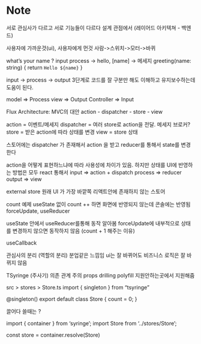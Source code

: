 # Note

서로 관심사가 다르고 서로 기능들이 다르다
설계 관점에서 (레이어드 아키텍쳐 - 백엔드)

사용자에 가까운것(ui), 사용자에게 먼것
사람->스위치->모터->바퀴

what’s your name ?
input
process -> hello, [name] -> 메세지
greeting(name: string) {
return `Hello ${name}`
}

input -> process -> output
3단계로 코드를 잘 구분만 해도 이해하고 유지보수하는데 도움이 된다.

model => Process
view => Output
Controller => Input

Flux Architecture: MVC의 대안
action - dispatcher - store - view

action = 이벤트/메세지
dispatcher = 여러 store로 action을 전달. 메세지 브로커?
store = 받은 action에 따라 상태를 변경
view = store 상태

스토어에는 dispatcher 가 존재해서 action 을 받고 reducer를 통해서 state를 변경한다

action을 어떻게 표현하느냐에 따라 사용성에 차이가 있음. 하지만 상태를 UI에 반영하는 방법은 모두 react 통해서
input => action + dispatch
process => reducer
output => view

external store
원래 UI 가 가장 바깥쪽
리액트안에 존재하지 않는 스토어

count 예제
useState 없이 count ++ 하면 화면에 반영되지 않는데 콘솔에는 반영됨
forceUpdate, useReducer

useState 안에서 useReducer를통해 동작 알아봄
forceUpdate에 내부적으로 상태를 변경하지 않으면 동작하지 않음 (count + 1 해주는 이유)

useCallback

관심사의 분리 (역할의 분리) 분업같은 느낌임
ui는 잘 바뀌어도 비즈니스 로직은 잘 바뀌지 않음

TSyringe (주사기)
의존 관계 주의
props drilling
polyfill 지원안하는곳에서 지원해줌

src > stores > Store.ts
import { singleton } from “tsyringe”

@singleton()
export default class Store {
count = 0;
}

끌어다 쓸때는 ?

import { container } from ‘syringe’;
import Store from ‘../stores/Store’;

const store = container.resolve(Store)
